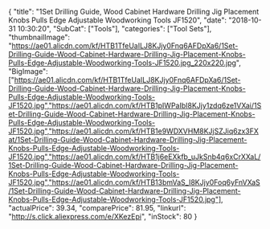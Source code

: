 {
	"title": "1Set Drilling Guide, Wood Cabinet Hardware Drilling Jig Placement Knobs Pulls Edge Adjustable Woodworking Tools JF1520",
	"date": "2018-10-31 10:30:20",
	"SubCat": ["Tools"],
	"categories": ["Tool Sets"],
	"thumbnailImage": "https://ae01.alicdn.com/kf/HTB1TfeUaILJ8KJjy0Fnq6AFDpXa6/1Set-Drilling-Guide-Wood-Cabinet-Hardware-Drilling-Jig-Placement-Knobs-Pulls-Edge-Adjustable-Woodworking-Tools-JF1520.jpg_220x220.jpg",
	"BigImage": ["https://ae01.alicdn.com/kf/HTB1TfeUaILJ8KJjy0Fnq6AFDpXa6/1Set-Drilling-Guide-Wood-Cabinet-Hardware-Drilling-Jig-Placement-Knobs-Pulls-Edge-Adjustable-Woodworking-Tools-JF1520.jpg","https://ae01.alicdn.com/kf/HTB1pIWPaIbI8KJjy1zdq6ze1VXai/1Set-Drilling-Guide-Wood-Cabinet-Hardware-Drilling-Jig-Placement-Knobs-Pulls-Edge-Adjustable-Woodworking-Tools-JF1520.jpg","https://ae01.alicdn.com/kf/HTB1e9WDXVHM8KJjSZJiq6zx3FXat/1Set-Drilling-Guide-Wood-Cabinet-Hardware-Drilling-Jig-Placement-Knobs-Pulls-Edge-Adjustable-Woodworking-Tools-JF1520.jpg","https://ae01.alicdn.com/kf/HTB1j6eEXkfb_uJkSnb4q6xCrXXaL/1Set-Drilling-Guide-Wood-Cabinet-Hardware-Drilling-Jig-Placement-Knobs-Pulls-Edge-Adjustable-Woodworking-Tools-JF1520.jpg","https://ae01.alicdn.com/kf/HTB13bmVaS_I8KJjy0Foq6yFnVXaS/1Set-Drilling-Guide-Wood-Cabinet-Hardware-Drilling-Jig-Placement-Knobs-Pulls-Edge-Adjustable-Woodworking-Tools-JF1520.jpg"],
	"actualPrice": 39.34,
	"comparePrice": 81.95,
	"linkurl": "http://s.click.aliexpress.com/e/XKezEpi",
	"inStock": 80
}
